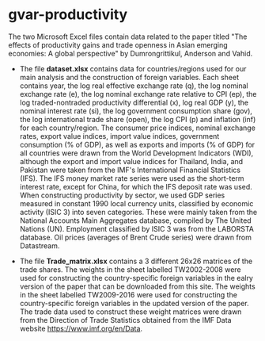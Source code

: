 # gvar-productivity
The two Microsoft Excel files contain data related to the paper titled "The effects of productivity gains and trade openness in Asian emerging economies: A global perspective" by Dumrongrittikul, Anderson and Vahid.

* The file **dataset.xlsx** contains data for countries/regions used for our main analysis and the construction of foreign variables. Each sheet contains year, the log real effective exchange rate (q), the log nominal exchange rate (e), the log nominal exchange rate relative to CPI (ep), the log traded-nontraded productivity differential (x), log real GDP (y), the nominal interest rate (si), the log government consumption share (gov), the log international trade share (open), the log CPI (p) and inflation (inf) for each country/region. The consumer price indices, nominal exchange rates, export value indices, import value indices, government consumption (% of GDP), as well as exports and imports (% of GDP) for all countries were drawn from the World Development Indicators (WDI), although the export and import value indices for Thailand, India, and Pakistan were taken from the IMF's International Financial Statistics (IFS). The IFS money market rate series were used as the short-term interest rate, except for China, for which the IFS deposit rate was used. When constructing productivity by sector, we used GDP series measured in constant 1990 local currency units, classified by economic activity (ISIC 3) into seven categories. These were mainly taken from the National Accounts Main Aggregates database, compiled by The United Nations (UN). Employment classified by ISIC 3 was from the LABORSTA database. Oil prices (averages of Brent Crude series) were drawn from Datastream.

* The file **Trade_matrix.xlsx** contains a 3 different 26x26 matrices of the trade shares. The weights in the sheet labelled TW2002-2008 were used for constructing the country-specific foreign variables in the ealry version of the paper that can be downloaded from this site. The weights in the sheet labelled TW2009-2016 were used for constructing the country-specific foreign variables in the updated version of the paper. The trade data used to construct these weight matrices were drawn from the Direction of Trade Statistics obtained from the IMF Data website https://www.imf.org/en/Data.
